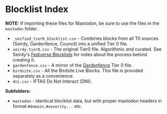 # Blocklist Index

**NOTE:** If importing these files for Mastodon, be sure to use the files in the `mastodon` folder.

* `_unified_tier0_blocklist.csv` - Combines blocks from all T0 sources (Seirdy, Gardenfence, Council) into a unified Tier 0 file.
* `seirdy-tier0.csv` - The original Tier0 file. Algorithmic *and* curated. See Seirdy's [Fediverse Blocklists](https://seirdy.one/posts/2023/05/02/fediverse-blocklists/) for notes about the process behind creating it.
* `gardenfence.csv` - A mirror of the [Gardenfence](https://gardenfence.github.io/) Tier 0 file.
* `birdsite.csv` - All the Birdsite Live Blocks. This file is provided separately as a convenience.
* `dni.csv` - IFTAS Do Not Interact (DNI).

**Subfolders:**

* `mastodon` - identical blocklist data, but with proper mastodon headers in format `#domain,#severity...` etc.
